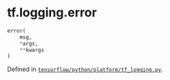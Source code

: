 <div itemscope itemtype="http://developers.google.com/ReferenceObject">
<meta itemprop="name" content="tf.logging.error" />
</div>

# tf.logging.error

``` python
error(
    msg,
    *args,
    **kwargs
)
```



Defined in [`tensorflow/python/platform/tf_logging.py`](https://www.tensorflow.org/code/tensorflow/python/platform/tf_logging.py).

